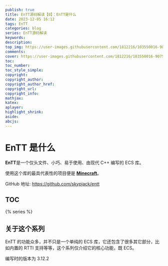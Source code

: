 ```yaml
---
publish: true
title: EnTT源码解读【0】：EnTT是什么
date: 2023-12-05 16:12
tags: EnTT
categories: blog
series: EnTT源码解读
keywords:
description:
top_img: https://user-images.githubusercontent.com/1812216/103550016-90752280-4ea8-11eb-8667-12ed2219e137.png
comments:
cover: https://user-images.githubusercontent.com/1812216/103550016-90752280-4ea8-11eb-8667-12ed2219e137.png
toc:
toc_number:
toc_style_simple:
copyright:
copyright_author:
copyright_author_href:
copyright_url:
copyright_info:
mathjax:
katex:
aplayer:
highlight_shrink:
aside:
abcjs:
---
```

# EnTT 是什么
**EnTT**是一个仅头文件、小巧、易于使用、由现代 C++ 编写的 ECS 库。

使用这个库的最具代表性的项目便是 [**Minecraft**](https://minecraft.net/en-us/attribution/)。

GitHub 地址: https://github.com/skypjack/entt

## TOC
{% series %}

## 关于这个系列
EnTT 的功能众多，并不只是一个单纯的 ECS 库，它还包含了很多其它部分，比如内置的 RTTI 支持等等，这个系列仅介绍它的核心功能，既 ECS。

编写时的版本为 3.12.2